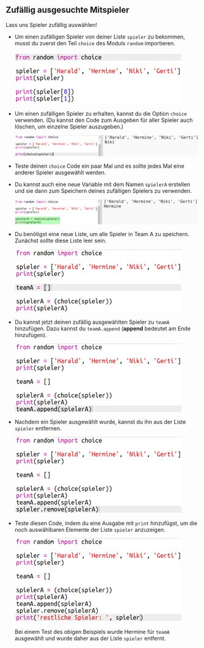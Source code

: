 ## Zufällig ausgesuchte Mitspieler

Lass uns Spieler zufällig auswählen!

+ Um einen zufälligen Spieler von deiner Liste `spieler` zu bekommen, musst du zuerst den Teil `choice` des Moduls `random` importieren.
    
    ![Screenshot](images/team-import-random.png)

+ Um einen zufälligen Spieler zu erhalten, kannst du die Option `choice` verwenden. (Du kannst den Code zum Ausgeben für aller Spieler auch löschen, um einzelne Spieler auszugeben.)
    
    ![Screenshot](images/team-random-player.png)

+ Teste deinen `choice` Code ein paar Mal und es sollte jedes Mal eine anderer Spieler ausgewählt werden.

+ Du kannst auch eine neue Variable mit dem Namen `spielerA` erstellen und sie dann zum Speichern deines zufälligen Spielers zu verwenden.
    
    ![Screenshot](images/team-random-playerA.png)

+ Du benötigst eine neue Liste, um alle Spieler in Team A zu speichern. Zunächst sollte diese Liste leer sein.
    
    ![Screenshot](images/team-teamA.png)

+ Du kannst jetzt deinen zufällig ausgewählten Spieler zu `teamA` hinzufügen. Dazu kannst du `teamA.append` (**append** bedeutet am Ende hinzufügen).
    
    ![Screenshot](images/team-teamA-add.png)

+ Nachdem ein Spieler ausgewählt wurde, kannst du ihn aus der Liste `spieler` entfernen.
    
    ![Screenshot](images/team-players-remove.png)

+ Teste diesen Code, indem du eine Ausgabe mit `print` hinzufügst, um die noch auswählbaren Elemente der Liste `spieler` anzuzeigen.
    
    ![Screenshot](images/team-players-remove-test.png)
    
    Bei einem Test des obigen Beispiels wurde Hermine für `teamA` ausgewählt und wurde daher aus der Liste `spieler` entfernt.